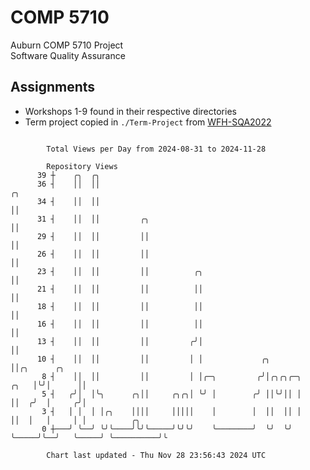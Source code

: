 # COMP 5710
Auburn COMP 5710 Project  
Software Quality Assurance

## Assignments
- Workshops 1-9 found in their respective directories
- Term project copied in `./Term-Project` from [WFH-SQA2022](https://github.com/wumphlett/WFH-SQA2022-AUBURN)

```

        Total Views per Day from 2024-08-31 to 2024-11-28

        Repository Views
      39 ┼    ╭╮  ╭╮
      36 ┤    ││  ││                                                       ╭╮
      34 ┤    ││  ││                                                       ││
      31 ┤    ││  ││         ╭╮                                            ││
      29 ┤    ││  ││         ││                                            ││
      26 ┤    ││  ││         ││                                            ││
      23 ┤    ││  ││         ││          ╭╮                                ││
      21 ┤    ││  ││         ││          ││                                ││
      18 ┤    ││  ││         ││          ││                                ││
      16 ┤    ││  ││         ││          ││                                ││
      13 ┤    ││  ││         ││         ╭╯│                                ││
      10 ┤    ││  ││         ││         │ │             ╭╮                 ││╭╮      ╭╮
       8 ┤    ││  ││         ││         │ │╭─╮         ╭╯│╭╮╭╮╭─╮     ╭╮   │╰╯│      ││
       5 ┤   ╭╯│  │╰╮      ╭╮││     ╭╮╭╮│ ╰╯ │        ╭╯ ││╰╯││ │     ││  ╭╯  │     ╭╯│
       3 ┤   │ │  │ │╭╮    ││││     │││││    │        │  ││  ││ │     ││  │   │     │ │          ╭╮
       0 ┼───╯ ╰──╯ ╰╯╰────╯╰╯╰─────╯╰╯╰╯    ╰────────╯  ╰╯  ╰╯ ╰─────╯╰──╯   ╰─────╯ ╰──────────╯╰

        Chart last updated - Thu Nov 28 23:56:43 2024 UTC
        
```
